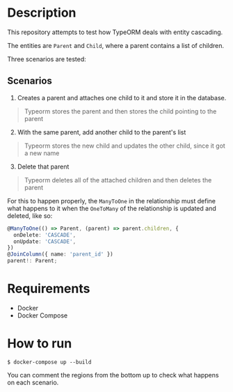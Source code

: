 # Description
This repository attempts to test how TypeORM deals with entity cascading.

The entities are `Parent` and `Child`, where a parent contains a list of children.

Three scenarios are tested:

## Scenarios
1. Creates a parent and attaches one child to it and store it in the database.
> Typeorm stores the parent and then stores the child pointing to the parent

2. With the same parent, add another child to the parent's list
> Typeorm stores the new child and updates the other child, since it got a new name

3. Delete that parent
> Typeorm deletes all of the attached children and then deletes the parent

For this to happen properly, the `ManyToOne` in the relationship must define what happens to it when the `OneToMany` of the relationship is updated and deleted, like so:

```typescript
@ManyToOne(() => Parent, (parent) => parent.children, {
  onDelete: 'CASCADE',
  onUpdate: 'CASCADE',
})
@JoinColumn({ name: 'parent_id' })
parent!: Parent;
```

# Requirements
- Docker
- Docker Compose

# How to run
```
$ docker-compose up --build
```

You can comment the regions from the bottom up to check what happens on each scenario.